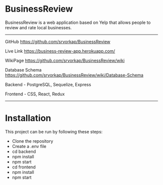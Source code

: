 # BusinessReview

BusinessReview is a web application based on Yelp that allows people to review and rate local businesses.
***

GitHub https://github.com/srvorkap/BusinessReview

Live Link https://business-review-app.herokuapp.com/

WikiPage https://github.com/srvorkap/BusinessReview/wiki

Database Schema https://github.com/srvorkap/BusinessReview/wiki/Database-Schema

Backend - PostgreSQL, Sequelize, Express

Frontend - CSS, React, Redux

***

# Installation
This project can be run by following these steps:

* Clone the repository
* Create a .env file
* cd backend
* npm install
* npm start
* cd frontend
* npm install
* npm start
